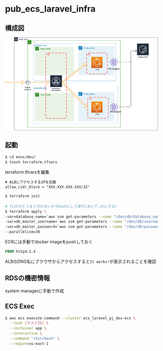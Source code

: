 # pub_ecs_laravel_infra

## 構成図

![](./docs/インフラ構成図.png)

## 起動

```bash
$ cd envs/dev/ 
$ touch terraform.tfvars
```

terraform.tfvarsを編集

```
# ALBにアクセスするIPを記載
allow_cidr_block = "XXX.XXX.XXX.XXX/32"
```


```bash
$ terraform init

# fishだとうまく行かないのでbashにして実行(あとで.shにする)
$ terraform apply \
-var=database_name=`aws ssm get-parameters --name "/dev/db/database_name" --region=us-east-1 --with-decryption | jq  -r ".Parameters[].Value"` \
-var=db_master_username=`aws ssm get-parameters --name "/dev/db/username" --region=us-east-1 --with-decryption | jq  -r ".Parameters[].Value"` \
-var=db_master_password=`aws ssm get-parameters --name "/dev/db/password" --region=us-east-1 --with-decryption | jq  -r ".Parameters[].Value"` \
--parallelism=30
```

ECRには手動でdocker imageをpushしておく

```Dockerfile
FROM httpd:2.4
```

ALBのDNS名にブラウザからアクセスすると`It works!`が表示されることを確認

## RDSの機密情報
system managerに手動で作成

## ECS Exec

```bash
$ aws ecs execute-command --cluster ecs_laravel_pj_dev-ecs \
  --task [タスクID] \
  --container app \
  --interactive \
  --command "/bin/bash" \
  --region=us-east-1
```
